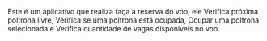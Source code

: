 Este é um aplicativo que realiza faça a reserva do voo, ele Verifica próxima poltrona livre, 
Verifica se uma poltrona está ocupada, Ocupar uma poltrona selecionada e Verifica quantidade de vagas disponiveis no voo.
